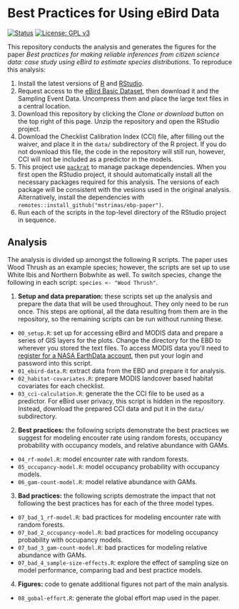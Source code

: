 # Best Practices for Using eBird Data

[![Status](https://img.shields.io/badge/Status-in%20prep-red.svg?style=flat-square)]()
[![License: GPL
v3](https://img.shields.io/badge/License-GPL%20v3-blue.svg)](http://www.gnu.org/licenses/gpl-3.0)

This repository conducts the analysis and generates the figures for the paper *Best practices for making reliable inferences from citizen science data: case study using eBird to estimate species distributions*. To reproduce this analysis:

1. Install the latest versions of [R](https://cloud.r-project.org/) and [RStudio](https://www.rstudio.com/products/rstudio/download/#download).
2. Request access to the [eBird Basic Dataset](https://ebird.org/data/download/ebd), then download it and the Sampling Event Data. Uncompress them and place the large text files in a central location.
3. Download this repository by clicking the *Clone or download* button on the top right of this page. Unzip the repository and open the RStudio project.
4. Download the Checklist Calibration Index (CCI) file, after filling out the waiver, and place it in the `data/` subdirectory of the R project. If you do not download this file, the code in the repository will still run, however, CCI will not be included as a predictor in the models.
5. This project use [`packrat`](https://rstudio.github.io/packrat/) to manage package dependencies. When you first open the RStudio project, it should automatically install all the necessary packages required for this analysis. The versions of each package will be consistent with the vesions used in the original analysis. Alternatively, install the dependencies with `remotes::install_github("mstrimas/ebp-paper")`.
6. Run each of the scripts in the top-level directory of the RStudio project in sequence.

## Analysis

The analysis is divided up amongst the following R scripts. The paper uses Wood Thrush as an example species; however, the scripts are set up to use White Ibis and Northern Bobwhite as well. To switch species, change the following in each script: `species <- "Wood Thrush"`.

1. **Setup and data preparation:** these scripts set up the analysis and prepare the data that will be used throughout. They only need to be run once. This steps are optional, all the data resulting from them are in the repository, so the remaining scripts can be run without running these.
  - `00_setup.R`: set up for accessing eBird and MODIS data and prepare a series of GIS layers for the plots. Change the directory for the EBD to wherever you stored the text files. To access MODIS data you'll need to [register for a NASA EarthData account](https://urs.earthdata.nasa.gov/users/new), then put your login and password into this script.
  - `01_ebird-data.R`: extract data from the EBD and prepare it for analysis.
  - `02_habitat-covariates.R`: prepare MODIS landcover based habitat covariates for each checklist.
  - `03_cci-calculation.R`: generate the the CCI file to be used as a predictor. For eBird user privacy, this script is hidden in the repository. Instead, download the prepared CCI data and put it in the `data/` subdirectory.
2. **Best practices:** the following scripts demonstrate the best practices we suggest for modeling encouter rate using random forests, occupancy probability with occupancy models, and relative abundance with GAMs.
  - `04_rf-model.R`: model encounter rate with random forests.
  - `05_occupancy-model.R`: model occupancy probability with occupancy models.
  - `06_gam-count-model.R`: model relative abundance with GAMs.
3. **Bad practices:** the following scripts demostrate the impact that not following the best practices has for each of the three model types.
  - `07_bad_1_rf-model.R`: bad practices for modeling encounter rate with random forests.
  - `07_bad_2_occupancy-model.R`: bad practices for modeling occupancy probability with occupancy models.
  - `07_bad_3_gam-count-model.R`: bad practices for modeling relative abundance with GAMs.
  - `07_bad_4_sample-size-effects.R`: explore the effect of sampling size on model performance, comparing bad and best practice models.
4. **Figures:** code to genate additional figures not part of the main analysis.
 - `08_gobal-effort.R`: generate the global effort map used in the paper.